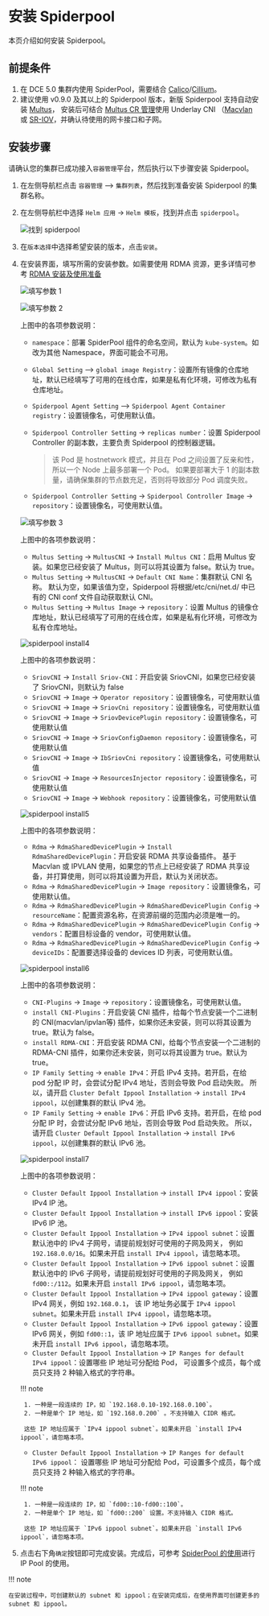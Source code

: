 # 安装 Spiderpool

本页介绍如何安装 Spiderpool。

## 前提条件

1. 在 DCE 5.0 集群内使用 SpiderPool，需要结合 [Calico](../../calico/index.md)/[Cillium](../../cilium/index.md)。
2. 建议使用 v0.9.0 及其以上的 Spiderpool 版本，新版 Spiderpool 支持自动安装 [Multus](../../multus-underlay/install.md)，
   安装后可结合 [Multus CR 管理](../../../config/multus-cr.md)使用 Underlay CNI
   （[Macvlan](../../multus-underlay/macvlan.md) 或 [SR-IOV](../../multus-underlay/sriov.md)，并确认待使用的网卡接口和子网。

## 安装步骤

请确认您的集群已成功接入`容器管理`平台，然后执行以下步骤安装 Spiderpool。

1. 在左侧导航栏点击 `容器管理` —> `集群列表`，然后找到准备安装 Spiderpool 的集群名称。

2. 在左侧导航栏中选择 `Helm 应用` -> `Helm 模板`，找到并点击 `spiderpool`。

    ![找到 spiderpool](https://docs.daocloud.io/daocloud-docs-images/docs/zh/docs/network/images/spiderpool-helm.png)

3. 在`版本选择`中选择希望安装的版本，点击`安装`。

4. 在安装界面，填写所需的安装参数。如需要使用 RDMA 资源，更多详情可参考 [RDMA 安装及使用准备](rdmapara.md)

    ![填写参数 1](../../../images/spiderpool-install1.png)

    ![填写参数 2](../../../images/spiderpool-install2.png)

    上图中的各项参数说明：

    - `namespace`：部署 SpiderPool 组件的命名空间，默认为 `kube-system`。如改为其他 Namespace，界面可能会不可用。
    - `Global Setting` —> `global image Registry`：设置所有镜像的仓库地址，默认已经填写了可用的在线仓库，如果是私有化环境，可修改为私有仓库地址。
    - `Spiderpool Agent Setting` —> `Spiderpool Agent Container registry`：设置镜像名，可使用默认值。
    - `Spiderpool Controller Setting` -> `replicas number`：设置 Spiderpool Controller 的副本数，主要负责 Spiderpool 的控制器逻辑。

        > 该 Pod 是 hostnetwork 模式，并且在 Pod 之间设置了反亲和性，所以一个 Node 上最多部署一个 Pod。
        > 如果要部署大于 1 的副本数量，请确保集群的节点数充足，否则将导致部分 Pod 调度失败。

    - `Spiderpool Controller Setting` -> `Spiderpool Controller Image` -> `repository`：设置镜像名，可使用默认值。

    ![填写参数 3](../../../images/spiderpool-install3.png)

    上图中的各项参数说明：

    - `Multus Setting` -> `MultusCNI` -> `Install Multus CNI`：启用 Multus 安装。如果您已经安装了 Multus，则可以将其设置为 false。默认为 true。
    - `Multus Setting` -> `MultusCNI` -> `Default CNI Name`：集群默认 CNI 名称。 默认为空，如果该值为空，Spiderpool 将根据/etc/cni/net.d/ 中已有的 CNI conf 文件自动获取默认 CNI。
    - `Multus Setting` -> `Multus Image` -> `repository`：设置 Multus 的镜像仓库地址，默认已经填写了可用的在线仓库，如果是私有化环境，可修改为私有仓库地址。
  
    ![spiderpool install4](../../../images/spiderpool-install4.png)

    上图中的各项参数说明：

    - `SriovCNI` -> `Install Sriov-CNI`：开启安装 SriovCNI，如果您已经安装了 SriovCNI，则默认为 false
    - `SriovCNI` -> `Image` -> `Operator repository`：设置镜像名，可使用默认值
    - `SriovCNI` -> `Image` -> `SriovCni repository`：设置镜像名，可使用默认值
    - `SriovCNI` -> `Image` -> `SriovDevicePlugin repository`：设置镜像名，可使用默认值
    - `SriovCNI` -> `Image` -> `SriovConfigDaemon repository`：设置镜像名，可使用默认值
    - `SriovCNI` -> `Image` -> `IbSriovCni repository`：设置镜像名，可使用默认值
    - `SriovCNI` -> `Image` -> `ResourcesInjector repository`：设置镜像名，可使用默认值
    - `SriovCNI` -> `Image` -> `Webhook repository`：设置镜像名，可使用默认值

    ![spiderpool install5](../../../images/spiderpool-install5.png)

    上图中的各项参数说明：

    - `Rdma` -> `RdmaSharedDevicePlugin` -> `Install RdmaSharedDevicePlugin`：开启安装 RDMA 共享设备插件。
      基于 Macvlan 或 IPVLAN 使用，如果您的节点上已经安装了 RDMA 共享设备，并打算使用，则可以将其设置为开启，默认为关闭状态。
    - `Rdma` -> `RdmaSharedDevicePlugin` -> `Image repository`：设置镜像名，可使用默认值。
    - `Rdma` -> `RdmaSharedDevicePlugin` -> `RdmaSharedDevicePlugin Config` -> `resourceName`：配置资源名称，在资源前缀的范围内必须是唯一的。
    - `Rdma` -> `RdmaSharedDevicePlugin` -> `RdmaSharedDevicePlugin Config` -> `vendors`：配置目标设备的 vendor，可使用默认值。
    - `Rdma` -> `RdmaSharedDevicePlugin` -> `RdmaSharedDevicePlugin Config` -> `deviceIDs`：配置要选择设备的 devices ID 列表，可使用默认值。
  
    ![spiderpool install6](../../../images/spiderpool-install6.png)

    上图中的各项参数说明：

    - `CNI-Plugins` -> `Image` -> `repository`：设置镜像名，可使用默认值。
    - `install CNI-Plugins`：开启安装 CNI 插件，给每个节点安装一个二进制的 CNI(macvlan/ipvlan等) 插件，如果你还未安装，则可以将其设置为 true。默认为 false。
    - `install RDMA-CNI`：开启安装 RDMA CNI，给每个节点安装一个二进制的 RDMA-CNI 插件，如果你还未安装，则可以将其设置为 true。默认为 true。
    - `IP Family Setting` -> `enable IPv4`：开启 IPv4 支持。若开启，在给 pod 分配 IP 时，会尝试分配 IPv4 地址，否则会导致 Pod 启动失败。
      所以，请开启 `Cluster Defalt Ippool Installation` -> `install IPv4 ippool`，以创建集群的默认 IPv4 池。
    - `IP Family Setting` -> `enable IPv6`：开启 IPv6 支持。若开启，在给 pod 分配 IP 时，会尝试分配 IPv6 地址，否则会导致 Pod 启动失败。
      所以，请开启 `Cluster Default Ippool Installation` -> `install IPv6 ippool`，以创建集群的默认 IPv6 池。

    ![spiderpool install7](../../../images/spiderpool-install7.png)

    上图中的各项参数说明：

    - `Cluster Default Ippool Installation` -> `install IPv4 ippool`：安装 IPv4 IP 池。
    - `Cluster Default Ippool Installation` -> `install IPv6 ippool`：安装 IPv6 IP 池。
    - `Cluster Default Ippool Installation` -> `IPv4 ippool subnet`：设置默认池中的 IPv4 子网号，请提前规划好可使用的子网及网关，
      例如 `192.168.0.0/16`。如果未开启 `install IPv4 ippool`，请忽略本项。
    - `Cluster Default Ippool Installation` -> `IPv6 ippool subnet`：设置默认池中的 IPv6 子网号，请提前规划好可使用的子网及网关，
      例如 `fd00::/112`。如果未开启 `install IPv6 ippool`，请忽略本项。
    - `Cluster Default Ippool Installation` -> `IPv4 ippool gateway`：设置 IPv4 网关，例如 `192.168.0.1`，
      该 IP 地址务必属于 `IPv4 ippool subnet`。如果未开启 `install IPv4 ippool`，请忽略本项。
    - `Cluster Default Ippool Installation` -> `IPv6 ippool gateway`：设置 IPv6 网关，例如 `fd00::1`，该 IP 地址应属于
      `IPv6 ippool subnet`。如果未开启 `install IPv6 ippool`，请忽略本项。
    - `Cluster Default Ippool Installation` -> `IP Ranges for default IPv4 ippool`：设置哪些 IP 地址可分配给 Pod，
      可设置多个成员，每个成员只支持 2 种输入格式的字符串。

    !!! note

        1. 一种是一段连续的 IP，如 `192.168.0.10-192.168.0.100`。
        2. 一种是单个 IP 地址，如 `192.168.0.200` 。不支持输入 CIDR 格式。

        这些 IP 地址应属于 `IPv4 ippool subnet`。如果未开启 `install IPv4 ippool`，请忽略本项。

    - `Cluster Default Ippool Installation` -> `IP Ranges for default IPv6 ippool`：
      设置哪些 IP 地址可分配给 Pod，可设置多个成员，每个成员只支持 2 种输入格式的字符串。
  
    !!! note

        1. 一种是一段连续的 IP，如 `fd00::10-fd00::100`。
        2. 一种是单个 IP 地址，如 `fd00::200` 设置。不支持输入 CIDR 格式。

        这些 IP 地址应属于 `IPv6 ippool subnet`。如果未开启 `install IPv6 ippool`，请忽略本项。

5. 点击右下角`确定`按钮即可完成安装。完成后，可参考
   [SpiderPool 的使用](../../../config/ippool/ippoolusage.md)进行 IP Pool 的使用。

!!! note

    在安装过程中，可创建默认的 subnet 和 ippool；在安装完成后，在使用界面可创建更多的 subnet 和 ippool。
